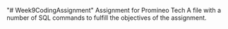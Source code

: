 "# Week9CodingAssignment" 
Assignment for Promineo Tech
A file with a number of SQL commands to fulfill the objectives of the assignment.
